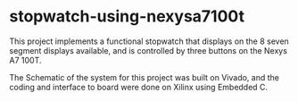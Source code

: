 # stopwatch-using-nexysa7100t

This project implements a functional stopwatch that displays on the 8 seven segment displays available, and is controlled by three buttons on the Nexys A7 100T.

The Schematic of the system for this project was built on Vivado, and the coding and interface to board were done on Xilinx using Embedded C.

